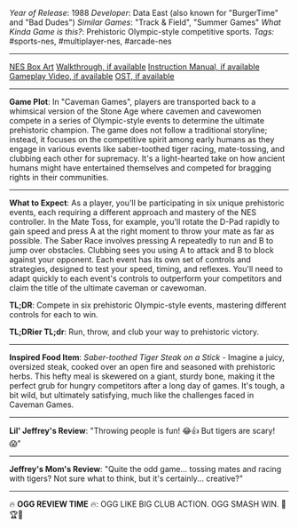 *Year of Release*: 1988
*Developer*: Data East (also known for "BurgerTime" and "Bad Dudes")
*Similar Games*: "Track & Field", "Summer Games"
*What Kinda Game is this?*: Prehistoric Olympic-style competitive sports.
*Tags:* #sports-nes, #multiplayer-nes, #arcade-nes

---
[NES Box Art](https://www.google.com/search?tbm=isch&q=NES+Box+Art+Caveman+Games) 
[Walkthrough, if available](https://www.google.com/search?q=Walkthrough+NES+Caveman+Games)
[Instruction Manual, if available](https://www.google.com/search?q=NES+Instruction+Manual+Caveman+Games)
[Gameplay Video, if available](https://www.youtube.com/results?search_query=gameplay+NES+Caveman+Games) 
[OST, if available](https://www.youtube.com/results?search_query=gameplay+NES+Caveman+Games+OST)

- - -
**Game Plot**: In "Caveman Games", players are transported back to a whimsical version of the Stone Age where cavemen and cavewomen compete in a series of Olympic-style events to determine the ultimate prehistoric champion. The game does not follow a traditional storyline; instead, it focuses on the competitive spirit among early humans as they engage in various events like saber-toothed tiger racing, mate-tossing, and clubbing each other for supremacy. It's a light-hearted take on how ancient humans might have entertained themselves and competed for bragging rights in their communities.

- - -
**What to Expect**: As a player, you'll be participating in six unique prehistoric events, each requiring a different approach and mastery of the NES controller. In the Mate Toss, for example, you'll rotate the D-Pad rapidly to gain speed and press A at the right moment to throw your mate as far as possible. The Saber Race involves pressing A repeatedly to run and B to jump over obstacles. Clubbing sees you using A to attack and B to block against your opponent. Each event has its own set of controls and strategies, designed to test your speed, timing, and reflexes. You'll need to adapt quickly to each event's controls to outperform your competitors and claim the title of the ultimate caveman or cavewoman.

**TL;DR**: Compete in six prehistoric Olympic-style events, mastering different controls for each to win.

**TL;DRier TL;dr**: Run, throw, and club your way to prehistoric victory.

---
**Inspired Food Item**: *Saber-toothed Tiger Steak on a Stick* - Imagine a juicy, oversized steak, cooked over an open fire and seasoned with prehistoric herbs. This hefty meal is skewered on a giant, sturdy bone, making it the perfect grub for hungry competitors after a long day of games. It's tough, a bit wild, but ultimately satisfying, much like the challenges faced in Caveman Games.

---
**Lil' Jeffrey's Review**: "Throwing people is fun! 😂👍 But tigers are scary! 😱"

---
**Jeffrey's Mom's Review**: "Quite the odd game... tossing mates and racing with tigers? Not sure what to think, but it's certainly... creative?"

---
🔥 **OGG REVIEW TIME** 🔥: OGG LIKE BIG CLUB ACTION. OGG SMASH WIN. 😤🏆🍗